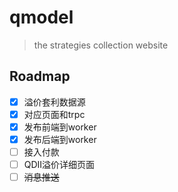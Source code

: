 # qmodel
> the strategies collection website
## Roadmap
- [x] 溢价套利数据源
- [x] 对应页面和trpc
- [x] 发布前端到worker
- [x] 发布后端到worker
- [ ] 接入付款
- [ ] QDII溢价详细页面
- [ ] ~~消息推送~~

